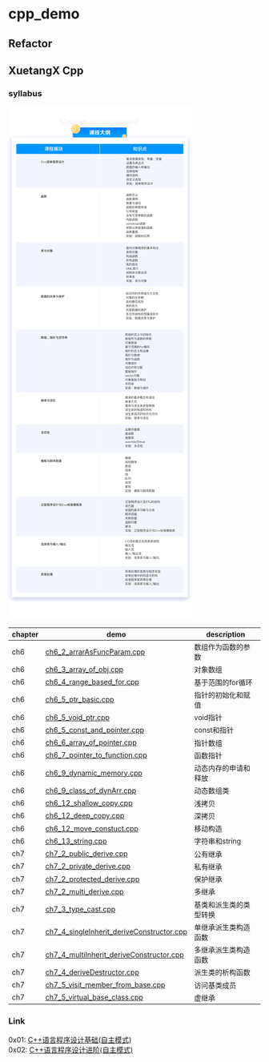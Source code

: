 # cpp_demo

## Refactor

## XuetangX Cpp

### syllabus
![cpp_syllabus](./Doc/image/syllabus.png)

| chapter | demo | description |  
| --- | --- | --- | 
|ch6|[ch6_2_arrarAsFuncParam.cpp](XuetangX/ch6/ch6_2_arrarAsFuncParam.cpp)|数组作为函数的参数|  
|ch6|[ch6_3_array_of_obj.cpp](XuetangX/ch6/ch6_3_array_of_obj.cpp)|对象数组|  
|ch6|[ch6_4_range_based_for.cpp](XuetangX/ch6/ch6_4_range_based_for.cpp)|基于范围的for循环|  
|ch6|[ch6_5_ptr_basic.cpp](XuetangX/ch6/ch6_5_ptr_basic.cpp)|指针的初始化和赋值|  
|ch6|[ch6_5_void_ptr.cpp](XuetangX/ch6/ch6_5_void_ptr.cpp)|void指针|  
|ch6|[ch6_5_const_and_pointer.cpp](XuetangX/ch6/ch6_5_const_and_pointer.cpp)|const和指针|  
|ch6|[ch6_6_array_of_pointer.cpp](XuetangX/ch6/ch6_6_array_of_pointer.cpp)|指针数组|  
|ch6|[ch6_7_pointer_to_function.cpp](XuetangX/ch6/ch6_7_pointer_to_function.cpp)|函数指针|  
|ch6|[ch6_9_dynamic_memory.cpp](XuetangX/ch6/ch6_9_dynamic_memory.cpp)|动态内存的申请和释放|  
|ch6|[ch6_9_class_of_dynArr.cpp](XuetangX/ch6/ch6_9_class_of_dynArr.cpp)|动态数组类|  
|ch6|[ch6_12_shallow_copy.cpp](XuetangX/ch6/ch6_12_shallow_copy.cpp)|浅拷贝|  
|ch6|[ch6_12_deep_copy.cpp](XuetangX/ch6/ch6_12_deep_copy.cpp)|深拷贝|  
|ch6|[ch6_12_move_constuct.cpp](XuetangX/ch6/ch6_12_move_construct.cpp)|移动构造|  
|ch6|[ch6_13_string.cpp](XuetangX/ch6/ch6_13_string.cpp)|字符串和string|  
|ch7|[ch7_2_public_derive.cpp](XuetangX/ch7/ch7_2_public_derive.cpp)|公有继承|  
|ch7|[ch7_2_private_derive.cpp](XuetangX/ch7/ch7_2_private_derive.cpp)|私有继承|  
|ch7|[ch7_2_protected_derive.cpp](XuetangX/ch7/ch7_2_protected_derive.cpp)|保护继承|  
|ch7|[ch7_2_multi_derive.cpp](XuetangX/ch7/ch7_2_multi_derive.cpp)|多继承|  
|ch7|[ch7_3_type_cast.cpp](XuetangX/ch7/ch7_3_type_cast.cpp)|基类和派生类的类型转换|  
|ch7|[ch7_4_singleInherit_deriveConstructor.cpp](XuetangX/ch7/ch7_4_singleInherit_deriveConstructor.cpp)|单继承派生类构造函数|  
|ch7|[ch7_4_multiInherit_deriveConstructor.cpp](XuetangX/ch7/ch7_4_multiInherit_deriveConstructor.cpp)|多继承派生类构造函数|  
|ch7|[ch7_4_deriveDestructor.cpp](XuetangX/ch7/ch7_4_deriveDestructor.cpp)|派生类的析构函数|  
|ch7|[ch7_5_visit_member_from_base.cpp](XuetangX/ch7/ch7_5_visit_member_from_base.cpp)|访问基类成员|  
|ch7|[ch7_5_virtual_base_class.cpp](XuetangX/ch7/ch7_5_virtual_base_class.cpp)|虚继承|  

### Link
0x01: [C++语言程序设计基础(自主模式)](http://www.xuetangx.com/courses/course-v1:TsinghuaX+00740043X_2015_T2+sp/about)  
0x02: [C++语言程序设计进阶(自主模式)](http://www.xuetangx.com/courses/course-v1:TsinghuaX+00740043_2x_2015_T2+sp/about)  